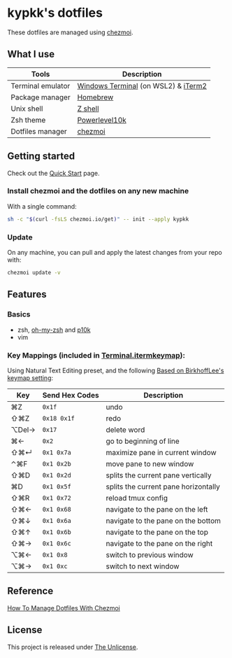 # kypkk's dotfiles

These dotfiles are managed using [chezmoi](https://www.chezmoi.io/).


## What I use

| Tools             | Description                                                                                         |
| ----------------- | --------------------------------------------------------------------------------------------------- |
| Terminal emulator | [Windows Terminal](https://github.com/microsoft/terminal) (on WSL2) & [iTerm2](https://iterm2.com/) |
| Package manager   | [Homebrew](https://brew.sh/)                                                                        |
| Unix shell        | [Z shell](https://github.com/ohmyzsh/ohmyzsh/wiki/Installing-ZSH)                                   |
| Zsh theme         | [Powerlevel10k](https://github.com/romkatv/powerlevel10k)                                           |
| Dotfiles manager  | [chezmoi](https://chezmoi.io/)                                                                      |

## Getting started

Check out the [Quick Start](https://www.chezmoi.io/quick-start/) page.

### Install chezmoi and the dotfiles on any new machine

With a single command:

```sh
sh -c "$(curl -fsLS chezmoi.io/get)" -- init --apply kypkk
```

### Update

On any machine, you can pull and apply the latest changes from your repo with:

```sh
chezmoi update -v
```

## Features

### Basics
* zsh, [oh-my-zsh](https://github.com/ohmyzsh) and [p10k](https://github.com/romkatv/powerlevel10k)
* vim

### Key Mappings (included in [Terminal.itermkeymap](Terminal.itermkeymap)):

Using Natural Text Editing preset, and the following [Based on BirkhoffLee's keymap setting](https://github.com/BirkhoffLee/dotfiles/blob/master/Terminal.itermkeymap):

| Key     | Send Hex Codes | Description                          |
| ------- | -------------- | ------------------------------------ |
| ⌘Z     | `0x1f`       | undo                                 |
| ⇧⌘Z   | `0x18 0x1f`  | redo                                 |
| ⌥Del→ | `0x17`       | delete word                          |
| ⌘←    | `0x2`        | go to beginning of line              |
| ⇧⌘↵  | `0x1 0x7a`   | maximize pane in current window      |
| ⌃⌘F   | `0x1 0x2b`   | move pane to new window              |
| ⇧⌘D   | `0x1 0x2d`   | splits the current pane vertically   |
| ⌘D     | `0x1 0x5f`   | splits the current pane horizontally |
| ⇧⌘R   | `0x1 0x72`   | reload tmux config                   |
| ⇧⌘←  | `0x1 0x68`   | navigate to the pane on the left     |
| ⇧⌘↓  | `0x1 0x6a`   | navigate to the pane on the bottom   |
| ⇧⌘↑  | `0x1 0x6b`   | navigate to the pane on the top      |
| ⇧⌘→  | `0x1 0x6c`   | navigate to the pane on the right    |
| ⌥⌘←  | `0x1 0x8`    | switch to previous window            |
| ⌥⌘→  | `0x1 0xc`    | switch to next window                |

## Reference

[How To Manage Dotfiles With Chezmoi](https://jerrynsh.com/how-to-manage-dotfiles-with-chezmoi/)

## License

This project is released under [The Unlicense](LICENSE).

